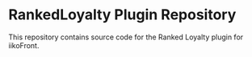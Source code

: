 # RankedLoyalty Plugin Repository

This repository contains source code for the Ranked Loyalty plugin for iikoFront.
